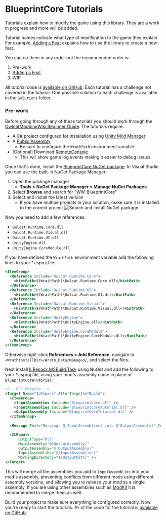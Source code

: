 ﻿# BlueprintCore Tutorials

Tutorials explain how to modify the game using this library. They are a work in progress and more will be added.

Tutorial names indicate what type of modification to the game they explain. For example, [Adding a Feat](feat.md) explains how to use the library to create a new feat.

You can do them in any order but the recommended order is:

1. Pre-work
2. [Adding a Feat](feat.md)
3. WIP

All tutorial code is [available on GitHub](https://github.com/WittleWolfie/WW-Blueprint-Core/tree/main/Tutorials). Each tutorial has a challenge not covered in the tutorial. One possible solution to each challenge is available in the `Solutions` folder.

### Pre-work

Before going through any of these tutorials you should work through the [OwlcatModdingWiki Beginner Guide](https://github.com/WittleWolfie/OwlcatModdingWiki/wiki/Beginner-Guide). The tutorials require:

* A C# project configured for installation using [Unity Mod Manager](https://www.nexusmods.com/site/mods/21)
* A [Public Assembly](https://github.com/WittleWolfie/OwlcatModdingWiki/wiki/Publicize-Assemblies)
    * Be sure to configure the `WrathPath` environment variable
* [Optional] Download [RemoteConsole](https://github.com/OwlcatOpenSource/RemoteConsole/releases)
    * This will show game log events making it easier to debug issues

Once that's done, install the [BlueprintCore NuGet package](https://www.nuget.org/packages/WW-Blueprint-Core). In Visual Studio you can use the built-in NuGet Package Manager:

1. Open the package manager
    * **Tools > NuGet Package Manager > Manage NuGet Packages**
2. Select **Browse** and search for "WW-BlueprintCore"
3. Select and install the latest version
    * If you have multipe projects in your solution, make sure it is installed to the correct project
![Search and install NuGet package](~/images/install_with_nuget.png)

Now you need to add a few references:

* `Owlcat.Runtime.Core.dll`
* `Owlcat.Runtime.Visual.dll`
* `Owlcat.Runtime.UI.dll`
* `UnityEngine.dll`
* `UnityEngine.CoreModule.dll`

If you have defined the `WrathPath` environment variable add the following lines to your *.csproj file:

```xml
<ItemGroup>
  <Reference Include="Owlcat.Runtime.Core">
    <HintPath>$(WrathPath)\Owlcat.Runtime.Core.dll</HintPath>
  </Reference>
  <Reference Include="Owlcat.Runtime.UI">
    <HintPath>$(WrathPath)\Owlcat.Runtime.UI.dll</HintPath>
  </Reference>
  <Reference Include="Owlcat.Runtime.Visual">
    <HintPath>$(WrathPath)\Owlcat.Runtime.Visual.dll</HintPath>
  </Reference>
  <Reference Include="UnityEngine">
    <HintPath>$(WrathPath)\UnityEngine.dll</HintPath>
  </Reference>
  <Reference Include="UnityEngine.CoreModule">
    <HintPath>$(WrathPath)\UnityEngine.CoreModule.dll</HintPath>
  </Reference>
</ItemGroup>
```

Otherwise right-click **References > Add Reference**, navigate to `<WrathInstallDir>/Wrath_Data/Managed/`, and select the files.

Next install [ILRepack.MSBuild.Task](https://www.nuget.org/packages/ILRepack.MSBuild.Task/) using NuGet and add the following to your *.csproj file, using your mod's assembly name in place of `BlueprintCoreTutorial`:

```xml
<!-- DLL Merging -->
<Target Name="ILRepack" AfterTargets="Build">
  <ItemGroup>
    <InputAssemblies Include="BlueprintCore.dll" />
    <InputAssemblies Include="BlueprintCoreTutorial.dll" />
    <OutputAssembly Include="BlueprintCoreTutorial.dll" />
  </ItemGroup>
    
  <Message Text="Merging: @(InputAssemblies) into @(OutputAssembly)" Importance="High" />

  <ILRepack
      OutputType="Dll"
      MainAssembly="@(OutputAssembly)"
      OutputAssembly="@(OutputAssembly)"
      InputAssemblies="@(InputAssemblies)"
      WorkingDirectory="$(OutputPath)" />
</Target>
```

This will merge all the assemblies you add to `InputAssemblies` into your mod's assembly, preventing conflicts from different mods using different assembly versions, and allowing you to release your mod as a single assembly. If you are using other assemblies such as [ModKit](https://github.com/cabarius/ToyBox/tree/master/ModKit) it is recommended to merge them as well.

Build your project to make sure everything is configured correctly. Now you're ready to start the tutorials. All of the code for the tutorial is [available on GitHub](https://github.com/WittleWolfie/WW-Blueprint-Core/tree/main/Tutorials).